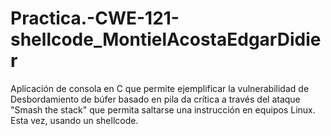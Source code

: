 # Practica.-CWE-121-shellcode_MontielAcostaEdgarDidier
Aplicación de consola en C que permite ejemplificar la vulnerabilidad de  Desbordamiento de búfer basado en pila da crítica a través del ataque "Smash the stack" que permita  saltarse una instrucción en equipos Linux. Esta vez, usando un shellcode.
